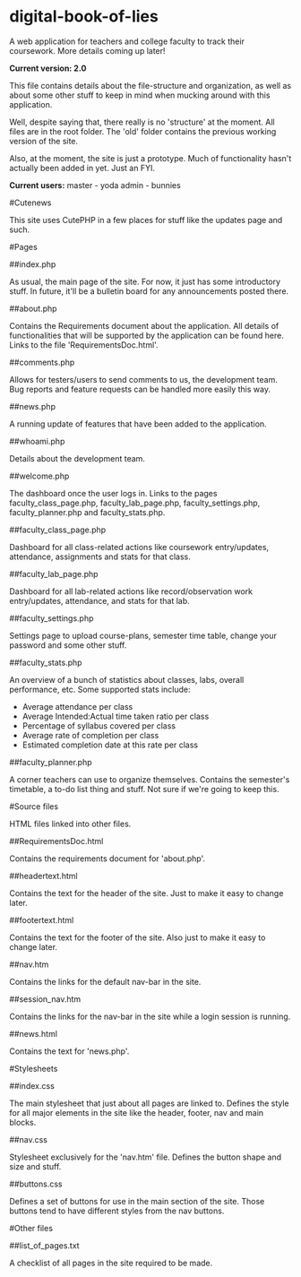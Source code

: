 # digital-book-of-lies
A web application for teachers and college faculty to track their coursework.
More details coming up later!

**Current version: 2.0**

This file contains details about the file-structure and organization, as well as about some other stuff to keep in mind when mucking around with this application.

Well, despite saying that, there really is no 'structure' at the moment. All files are in the root folder. The 'old' folder contains the previous working version of the site.

Also, at the moment, the site is just a prototype. Much of functionality hasn't actually been added in yet. Just an FYI.

**Current users:**
master - yoda
admin - bunnies

#Cutenews

This site uses CutePHP in a few places for stuff like the updates page and such.

#Pages

##index.php

As usual, the main page of the site. For now, it just has some introductory stuff. In future, it'll be a bulletin board for any announcements posted there.

##about.php

Contains the Requirements document about the application. All details of functionalities that will be supported by the application can be found here. Links to the file 'RequirementsDoc.html'.

##comments.php

Allows for testers/users to send comments to us, the development team. Bug reports and feature requests can be handled more easily this way.

##news.php

A running update of features that have been added to the application.

##whoami.php

Details about the development team.

##welcome.php

The dashboard once the user logs in. Links to the pages faculty_class_page.php, faculty_lab_page.php, faculty_settings.php, faculty_planner.php and faculty_stats.php.

##faculty_class_page.php

Dashboard for all class-related actions like coursework entry/updates, attendance, assignments and stats for that class.

##faculty_lab_page.php

Dashboard for all lab-related actions like record/observation work entry/updates, attendance, and stats for that lab.

##faculty_settings.php

Settings page to upload course-plans, semester time table, change your password and some other stuff.

##faculty_stats.php

An overview of a bunch of statistics about classes, labs, overall performance, etc.
Some supported stats include:
+ Average attendance per class
+ Average Intended:Actual time taken ratio per class
+ Percentage of syllabus covered per class
+ Average rate of completion per class
+ Estimated completion date at this rate per class

##faculty_planner.php

A corner teachers can use to organize themselves. Contains the semester's timetable, a to-do list thing and stuff. Not sure if we're going to keep this.

#Source files

HTML files linked into other files.

##RequirementsDoc.html

Contains the requirements document for 'about.php'.

##headertext.html

Contains the text for the header of the site. Just to make it easy to change later.

##footertext.html

Contains the text for the footer of the site. Also just to make it easy to change later.

##nav.htm

Contains the links for the default nav-bar in the site.

##session_nav.htm

Contains the links for the nav-bar in the site while a login session is running.

##news.html

Contains the text for 'news.php'.

#Stylesheets

##index.css

The main stylesheet that just about all pages are linked to. Defines the style for all major elements in the site like the header, footer, nav and main blocks.

##nav.css

Stylesheet exclusively for the 'nav.htm' file. Defines the button shape and size and stuff.

##buttons.css

Defines a set of buttons for use in the main section of the site. Those buttons tend to have different styles from the nav buttons.

#Other files

##list_of_pages.txt

A checklist of all pages in the site required to be made.